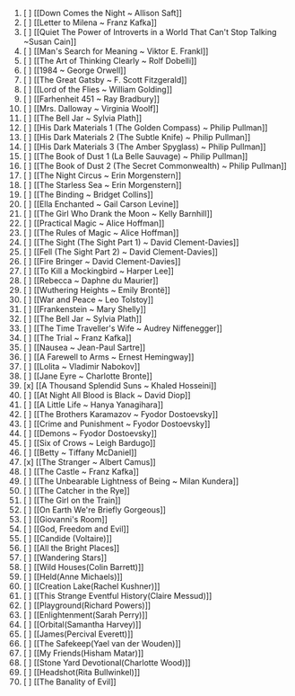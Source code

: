 1. [ ] [[Down Comes the Night ~ Allison Saft]]
2. [ ]  [[Letter to Milena ~ Franz Kafka]]
3. [ ] [[Quiet The Power of Introverts in a World That Can't Stop Talking ~Susan Cain]]
4. [ ] [[Man's Search for Meaning ~ Viktor E. Frankl]]
5. [ ] [[The Art of Thinking Clearly ~ Rolf Dobelli]]
6. [ ] [[1984 ~ George Orwell]]
7. [ ] [[The Great Gatsby ~ F. Scott Fitzgerald]]
8. [ ] [[Lord of the Flies ~ William Golding]]
9. [ ] [[Farhenheit 451 ~ Ray Bradbury]]
10. [ ] [[Mrs. Dalloway ~ Virginia Woolf]]
11. [ ] [[The Bell Jar ~ Sylvia Plath]]
12. [ ] [[His Dark Materials 1 (The Golden Compass) ~ Philip Pullman]]
13. [ ] [[His Dark Materials 2 (The Subtle Knife) ~ Philip Pullman]]
14. [ ] [[His Dark Materials 3 (The Amber Spyglass) ~ Philip Pullman]]
15. [ ] [[The Book of Dust 1 (La Belle Sauvage)  ~ Philip Pullman]]
16. [ ] [[The Book of Dust 2 (The Secret Commonwealth) ~ Philip Pullman]]
17. [ ] [[The Night Circus ~ Erin Morgenstern]]
18. [ ] [[The Starless Sea ~ Erin Morgenstern]]
19. [ ] [[The Binding ~ Bridget Collins]]
20. [ ] [[Ella Enchanted ~ Gail Carson Levine]]
21. [ ] [[The Girl Who Drank the Moon ~ Kelly Barnhill]]
22. [ ] [[Practical Magic ~ Alice Hoffman]]
23. [ ] [[The Rules of Magic ~ Alice Hoffman]]
24. [ ] [[The Sight (The Sight Part 1) ~ David Clement-Davies]]
25. [ ] [[Fell (The Sight Part 2) ~ David Clement-Davies]]
26. [ ] [[Fire Bringer ~ David Clement-Davies]]
27. [ ] [[To Kill a Mockingbird ~ Harper Lee]]
28. [ ] [[Rebecca ~ Daphne du Maurier]]
29. [ ] [[Wuthering Heights ~ Emily Brontë]]
30. [ ] [[War and Peace ~ Leo Tolstoy]]
31. [ ] [[Frankenstein ~ Mary Shelly]]
32. [ ] [[The Bell Jar ~ Sylvia Plath]]
33. [ ] [[The Time Traveller's Wife ~ Audrey Niffenegger]]
34. [ ] [[The Trial ~ Franz Kafka]]
35. [ ] [[Nausea ~ Jean-Paul Sartre]]
36. [ ] [[A Farewell to Arms ~ Ernest Hemingway]]
37. [ ] [[Lolita ~ Vladimir Nabokov]]
38. [ ] [[Jane Eyre ~ Charlotte Bronte]]
39. [x] [[A Thousand Splendid Suns ~ Khaled Hosseini]]
40. [ ] [[At Night All Blood is Black ~ David Diop]]
41. [ ] [[A Little Life ~ Hanya Yanagihara]]
42. [ ] [[The Brothers Karamazov ~ Fyodor Dostoevsky]]
43. [ ] [[Crime and Punishment ~ Fyodor Dostoevsky]]
44. [ ] [[Demons ~ Fyodor Dostoevsky]]
45. [ ] [[Six of Crows ~ Leigh Bardugo]]
46. [ ] [[Betty ~ Tiffany McDaniel]]
47. [x] [[The Stranger ~ Albert Camus]]
48. [ ] [[The Castle ~ Franz Kafka]]
49. [ ] [[The Unbearable Lightness of Being ~ Milan Kundera]]
50. [ ] [[The Catcher in the Rye]]
51. [ ] [[The Girl on the Train]]
52. [ ] [[On Earth We're Briefly Gorgeous]]
53. [ ] [[Giovanni's Room]]
54. [ ] [[God, Freedom and Evil]]
55. [ ] [[Candide (Voltaire)]]
56. [ ] [[All the Bright Places]]
57. [ ] [[Wandering Stars]]
58. [ ] [[Wild Houses(Colin Barrett)]]
59. [ ] [[Held(Anne Michaels)]]
60. [ ] [[Creation Lake(Rachel Kushner)]]
61. [ ] [[This Strange Eventful History(Claire Messud)]]
62. [ ] [[Playground(Richard Powers)]]
63. [ ] [[Enlightenment(Sarah Perry)]]
64. [ ] [[Orbital(Samantha Harvey)]]
65. [ ] [[James(Percival Everett)]]
66. [ ] [[The Safekeep(Yael van der Wouden)]]
67. [ ] [[My Friends(Hisham Matar)]]
68. [ ] [[Stone Yard Devotional(Charlotte Wood)]]
69. [ ] [[Headshot(Rita Bullwinkel)]]
70. [ ] [[The Banality of Evil]]